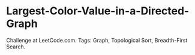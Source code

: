 # Largest-Color-Value-in-a-Directed-Graph
Challenge at LeetCode.com. Tags: Graph, Topological Sort, Breadth-First Search.
